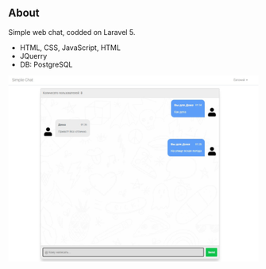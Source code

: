 ## About

Simple web chat, codded on Laravel 5.
- HTML, CSS, JavaScript, HTML
- JQuerry
- DB: PostgreSQL

<p><img src="Screenshot.jpg"></p>


